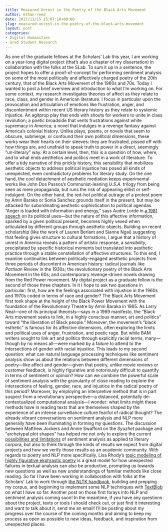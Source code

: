 ```yaml
---
title: Measured Unrest in the Poetry of the Black Arts Movement
author: ethan-reed
date: 2017/11/15 15:07:10+00:00
slug: measured-unrest-in-the-poetry-of-the-black-arts-movement
layout: post
categories:
- Digital Humanities
- Grad Student Research
---
```


As one of the graduate fellows at the Scholars’ Lab this year, I am working on a year-long digital project (that’s also a chapter of my dissertation) in collaboration with the folks at the SLab. To sum it up in a sentence, the project hopes to offer a proof-of-concept for performing sentiment analysis on some of the most politically and affectively charged poetry of the 20th century, that of the Black Arts Movement of the 1960s and 70s. Today I wanted to post a brief overview and introduction to what I’m working on. For some context, my research investigates theories of affect as they relate to race, class, and gender in American literature. I focus in particular upon the provocation and articulation of emotions like frustration, anger, and discontentment within recent US literary history as they relate to systemic injustice. An agitprop play that ends with shouts for workers to unite in class revolution; a poetic broadside that vents frustrations against white supremacy in America; a novel that indulges in a revenge fantasy against America’s colonial history. Unlike plays, poems, or novels that seem to obscure, submerge, or confound their own political dimensions, these works wear their hearts on their sleeves: they are frustrated, pissed off with how things are, and unafraid to speak truth to power in a direct, seemingly “un-literary” way. At a certain level, then, this is a question of how, where, and to what ends aesthetics and politics meet in a work of literature. To offer a tidy narrative of this prickly history, this sensibility that mobilizes aesthetic objects to address political injustice has posed all kinds of unexpected, even contradictory problems for literary study. On the one hand, the cool detachment of aesthetic mediation keeps experimental works like John Dos Passos’s Communist-leaning _U.S.A._ trilogy from being seen as mere propaganda, but runs the risk of appearing elitist or self-indulgent. On the other hand, the red-hot political outrage of a protest poem by Amiri Baraka or Sonia Sanchez grounds itself in the present, but may be attacked for subordinating aesthetic sophistication to political agendas. “Anger is loaded with information and energy,” says Audre Lorde in [a 1981 speech](http://www.blackpast.org/1981-audre-lorde-uses-anger-women-responding-racism) on its political uses—but the nature of this affective information, sparked by a given political present, becomes highly vexed when articulated by different groups through aesthetic objects. Building on recent scholarship (like the work of Lauren Berlant and Sianne Ngai) suggesting that feeling gives structure to cultural formations, I argue that a history of unrest in America reveals a pattern of artistic response, a _sensibility_, precipitated by specific historical moments but translated into aesthetic practice through a stable constellation of affective structures. To this end, I examine continuities between politically-engaged aesthetic projects from three periods of discontent in American history: radical journals like _Partisan Review_ in the 1930s; the revolutionary poetry of the Black Arts Movement in the 60s; and contemporary revenge-driven novels drawing from the Red Power movement. My digital project as a graduate fellow is the second of those three chapters. In it I hope to ask two questions in particular: first, how are the feelings associated with injustice in the 1960s and 1970s coded in terms of race and gender? The Black Arts Movement first took shape at the height of the Black Power Movement with the foundation of the Revolutionary Theatre by Amiri Baraka in 1965. As Larry Neal—one of its principal theorists—says in a 1969 manifesto, the “Black Arts movement seeks to link, in a highly conscious manner, art and politics” toward “the liberation of Black people.” Moreover, the movement’s “black esthetic” is famous for its affective dimensions, often exploring the limits and political uses of anger, frustration, and poetic rage. But while BAM writers sought to link art and politics through explicitly racial terms, many—though by no means all—were marked by a failure to attend to the intersections of gender with racial injustice. This leads to my second question: what can natural language processing techniques like sentiment analysis show us about the relations between different dimensions of poetry—like affect and gender—given that poetry, unlike movie reviews or customer feedback, is highly figurative and notoriously difficult to quantify in terms of sentiment or opinion? How can we combine the powerful scale of sentiment analysis with the granularity of close reading to explore the intersections of feeling, gender, race, and injustice in the radical poetry of this period? Moreover, by employing an interpretive method that is in part suspect from a revolutionary perspective—a distanced, potentially de-contextualized computational analysis—I wonder: what limits might these methods have in reading texts that are themselves shaped by the experience of an intense surveillance culture fearful of radical thought? The already vibrant conversations on sentiment analysis and NLP more generally have been illuminating in forming my questions. The discussion between Matthew Jockers and Annie Swafford on the _Syuzhet_ package and “archetypal plot shapes” has helped me not only to explore the current [possibilities and limitations](https://annieswafford.wordpress.com/category/syuzhet/) of sentiment analysis as applied to literary corpora, but also to think through the kinds of results we expect from digital projects and how we verify those results as an academic community. With regards to poetry and NLP more specifically, Lisa Rhody’s [topic modeling of highly figurative ekphrastic poetry](http://journalofdigitalhumanities.org/2-1/topic-modeling-and-figurative-language-by-lisa-m-rhody/) is a great model for how unexpected failures in textual analysis can also be productive, prompting us towards new questions as well as new understandings of familiar methods like close reading. So far I have been working in collaboration with folks at the Scholars’ Lab to work through [the NLTK handbook](http://www.nltk.org/book/), building and prepping my corpus, and beginning to implement some NLP techniques with [TextBlob ](https://textblob.readthedocs.io/en/dev/)on what I have so far. Another post on those first forays into NLP and sentiment analysis coming soon! In the meantime, if you have any questions about the project, texts or tools I should check out, or just find it interesting and want to talk about it, send me an email! I’ll be posting about my progress over the course of the coming months and aiming to keep my process as open as possible to new ideas, feedback, and inspiration from unexpected places.